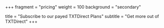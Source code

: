 +++
fragment = "pricing"
weight = 100
background = "secondary"

title = "Subscribe to our payed TXTDirect Plans"
subtitle = "Get more out of TXTDirect"
+++
